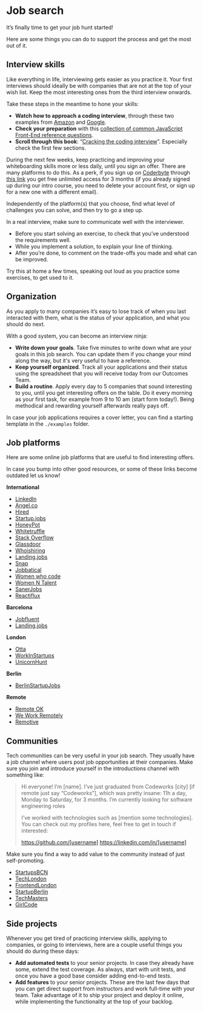 # Job search

It’s finally time to get your job hunt started!

Here are some things you can do to support the process and get the most out of it.

## Interview skills

Like everything in life, interviewing gets easier as you practice it. Your first interviews should ideally be with companies that are not at the top of your wish list. Keep the most interesting ones from the third interview onwards.

Take these steps in the meantime to hone your skills:

- **Watch how to approach a coding interview**, through these two examples from [Amazon](https://youtu.be/zGv3hOORxh0) and [Google](https://youtu.be/XKu_SEDAykw).
- **Check your preparation** with this [collection of common JavaScript Front-End reference questions](https://github.com/yangshun/front-end-interview-handbook).
- **Scroll through this book**: “[Cracking the coding interview](https://www.dropbox.com/s/zhs8r98f1qf62ug/Cracking%20the%20Coding%20Interview.pdf?dl=0)”. Especially check the first few sections.

During the next few weeks, keep practicing and improving your whiteboarding skills more or less daily, until you sign an offer. There are many platforms to do this. As a perk, if you sign up on [Coderbyte](https://coderbyte.com/) through [this link](https://coderbyte.com/sl?signupPromo=codeworks-practice-463463) you get free unlimited access for 3 months (if you already signed up during our intro course, you need to delete your account first, or sign up for a new one with a different email).

Independently of the platform(s) that you choose, find what level of challenges you can solve, and then try to go a step up.

In a real interview, make sure to communicate well with the interviewer.

- Before you start solving an exercise, to check that you’ve understood the requirements well.
- While you implement a solution, to explain your line of thinking.
- After you’re done, to comment on the trade-offs you made and what can be improved.

Try this at home a few times, speaking out loud as you practice some exercises, to get used to it.

## Organization

As you apply to many companies it’s easy to lose track of when you last interacted with them, what is the status of your application, and what you should do next.

With a good system, you can become an interview ninja:

- **Write down your goals**. Take five minutes to write down what are your goals in this job search. You can update them if you change your mind along the way, but it's very useful to have a reference.
- **Keep yourself organized**. Track all your applications and their status using the spreadsheet that you will receive today from our Outcomes Team.
- **Build a routine**. Apply every day to 5 companies that sound interesting to you, until you get interesting offers on the table. Do it every morning as your first task, for example from 9 to 10 am (start form today!). Being methodical and rewarding yourself afterwards really pays off.

In case your job applications requires a cover letter, you can find a starting template in the `./examples` folder.

## Job platforms

Here are some online job platforms that are useful to find interesting offers.

In case you bump into other good resources, or some of these links become outdated let us know!

**International**

- [LinkedIn](https://www.linkedin.com/jobs/search/)
- [Angel.co](https://angel.co/jobs)
- [Hired](https://hired.com/)
- [Startup.jobs](https://startup.jobs/)
- [HoneyPot](https://www.honeypot.io/)
- [Whitetruffle](https://www.whitetruffle.com/)
- [Stack Overflow](http://stackoverflow.com/jobs)
- [Glassdoor](https://www.glassdoor.com/)
- [Whoishiring](https://whoishiring.io/)
- [Landing.jobs](https://landing.jobs/)
- [Snap](https://snap.hr/)
- [Jobbatical](https://jobbatical.com/)
- [Women who code](https://www.womenwhocode.com/jobs)
- [Women N Talent](https://womenntalent.com/)
- [SanerJobs](https://sanerjobs.com/)
- [Reactiflux](https://www.reactiflux.com/jobs/)

**Barcelona**

- [Jobfluent](https://www.jobfluent.com/)
- [Landing.jobs](https://landing.jobs/)

**London**

- [Otta](https://otta.com/)
- [WorkInStartups](https://workinstartups.com/)
- [UnicornHunt](https://unicornhunt.io/)

**Berlin**

- [BerlinStartupJobs](https://berlinstartupjobs.com/)

**Remote**

- [Remote OK](https://remoteok.io/)
- [We Work Remotely](https://weworkremotely.com/)
- [Remotive](https://remotive.io/)

## Communities

Tech communities can be very useful in your job search. They usually have a job channel where users post job opportunities at their companies. Make sure you join and introduce yourself in the introductions channel with something like:

> Hi everyone! I’m [name]. I’ve just graduated from Codeworks [city] [if remote just say “Codeworks”], which was pretty insane: 11h a day, Monday to Saturday, for 3 months. I’m currently looking for software engineering roles
> 
> I’ve worked with technologies such as [mention some technologies]. You can check out my profiles here, feel free to get in touch if interested:
> 
> https://github.com/[username]
> https://linkedin.com/in/[username]

Make sure you find a way to add value to the community instead of just self-promoting.

- [StartupsBCN](https://marsbased.com/startups/)
- [TechLondon](https://techlondon.io/)
- [FrontendLondon](https://frontendlondon.co.uk/)
- [StartupBerlin](https://startupberlin.co/)
- [TechMasters](https://techmasters.chat/)
- [GirlCode](https://www.girl-code.co.uk/)

## Side projects

Whenever you get tired of practicing interview skills, applying to companies, or going to interviews, here are a couple useful things you should do during these days:

- **Add automated tests** to your senior projects. In case they already have some, extend the test coverage. As always, start with unit tests, and once you have a good base consider adding end-to-end tests.
- **Add features** to your senior projects. These are the last few days that you can get direct support from instructors and work full-time with your team. Take advantage of it to ship your project and deploy it online, while implementing the functionality at the top of your backlog.
